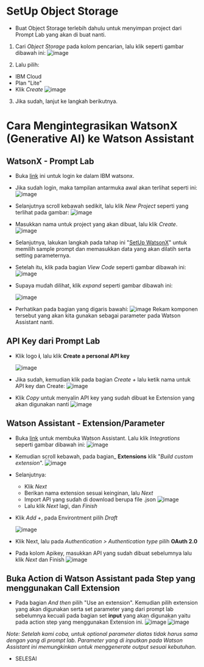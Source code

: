 # SetUp Object Storage
* Buat Object Storage terlebih dahulu untuk menyimpan project dari Prompt Lab yang akan di buat nanti.
1. Cari _Object Storage_ pada kolom pencarian, lalu klik seperti gambar dibawah ini:
   ![image](https://github.com/mslthn/Pembuatan-ViTu-Chatbot-dengan-Generative-AI-WatsonX-dan-Watson-Assistant/assets/145754405/c936c2de-51ac-4ce6-b873-a644af31a51b)

2. Lalu pilih:
  * IBM Cloud
  * Plan "Lite"
  * Klik _Create_
    ![image](https://github.com/mslthn/Pembuatan-ViTu-Chatbot-dengan-Generative-AI-WatsonX-dan-Watson-Assistant/assets/145754405/aa3c8e15-cb67-4f40-95fd-f67140393339)

3. Jika sudah, lanjut ke langkah berikutnya.



# Cara Mengintegrasikan WatsonX (Generative AI) ke Watson Assistant

## WatsonX - Prompt Lab
* Buka [link](https://dataplatform.cloud.ibm.com/wx/home?context=wx) ini untuk login ke dalam IBM watsonx.
* Jika sudah login, maka tampilan antarmuka awal akan terlihat seperti ini:
  ![image](https://github.com/mslthn/Pembuatan-ViTu-Chatbot-dengan-Generative-AI-WatsonX-dan-Watson-Assistant/assets/145754405/863fc79d-ccc8-401d-86fa-879d12795c98)

* Selanjutnya scroll kebawah sedikit, lalu klik _New Project_ seperti yang terlihat pada gambar:
  ![image](https://github.com/mslthn/Pembuatan-ViTu-Chatbot-dengan-Generative-AI-WatsonX-dan-Watson-Assistant/assets/145754405/70debf61-ade0-41ea-9a87-4d6b7b238c5a)

* Masukkan nama untuk project yang akan dibuat, lalu klik _Create_.
  ![image](https://github.com/mslthn/Pembuatan-ViTu-Chatbot-dengan-Generative-AI-WatsonX-dan-Watson-Assistant/assets/145754405/af28571c-7c95-4eba-af44-d98329e5b1c1)

* Selanjutnya, lakukan langkah pada tahap ini
  "[SetUp WatsonX](https://github.com/mslthn/Pembuatan-ViTu-Chatbot-dengan-Generative-AI-WatsonX-dan-Watson-Assistant/blob/main/Pembuatan%20ViTU%20Chatbot%20dengan%20Generative%20AI%20WatsonX%20dan%20Watson%20Assistant/2.%20Set%20Up%20WatsonX.md#setup-watsonx)" untuk memilih sample prompt dan memasukkan data yang akan dilatih serta setting parameternya.

* Setelah itu, klik pada bagian _View Code_ seperti gambar dibawah ini:
  ![image](https://github.com/mslthn/Pembuatan-ViTu-Chatbot-dengan-Generative-AI-WatsonX-dan-Watson-Assistant/assets/145754405/4e2e347b-3cf9-4fe7-89fd-9b78688109b0)

* Supaya mudah dilihat, klik _expand_ seperti gambar dibawah ini:

  ![image](https://github.com/mslthn/Pembuatan-ViTu-Chatbot-dengan-Generative-AI-WatsonX-dan-Watson-Assistant/assets/145754405/b569fec8-4518-4c2c-ad42-77bc6f878095)

* Perhatikan pada bagian yang digaris bawahi:
  ![image](https://github.com/mslthn/Pembuatan-ViTu-Chatbot-dengan-Generative-AI-WatsonX-dan-Watson-Assistant/assets/145754405/c8bd771d-7154-4bf5-be5e-7a6e98950696)
  Rekam komponen tersebut yang akan kita gunakan sebagai parameter pada Watson Assistant nanti.

## API Key dari Prompt Lab

* Klik logo **i**, lalu klik **Create a personal API key**

  ![image](https://github.com/mslthn/Pembuatan-ViTu-Chatbot-dengan-Generative-AI-WatsonX-dan-Watson-Assistant/assets/145754405/572d3542-9aaf-4fd2-8765-6f1c0f53944b)

* Jika sudah, kemudian klik pada bagian _Create +_ lalu ketik nama untuk API key dan Create:
  ![image](https://github.com/mslthn/Pembuatan-ViTu-Chatbot-dengan-Generative-AI-WatsonX-dan-Watson-Assistant/assets/145754405/da09203e-0cef-4ab5-8291-2f07ef7917ee)

* Klik _Copy_ untuk menyalin API key yang sudah dibuat ke Extension yang akan digunakan nanti
  ![image](https://github.com/mslthn/Pembuatan-ViTu-Chatbot-dengan-Generative-AI-WatsonX-dan-Watson-Assistant/assets/145754405/5036be2d-6496-40f1-a211-b2473436e8d3)



## Watson Assistant - Extension/Parameter

* Buka [link](https://us-south.assistant.watson.cloud.ibm.com/crn%3Av1%3Abluemix%3Apublic%3Aconversation%3Aus-south%3Aa%2F871161eea5444d4db95bf9b8f2253fb5%3A8ae1e20e-307a-420d-88d1-185f1ad7a790%3A%3A/assistants/85c79987-0e8d-4709-b45f-e7b80d2bbe69/home) untuk membuka Watson Assistant. Lalu klik _Integrations_ seperti gambar dibawah ini:
  ![image](https://github.com/mslthn/Pembuatan-ViTu-Chatbot-dengan-Generative-AI-WatsonX-dan-Watson-Assistant/assets/145754405/4bbd9db3-d092-4be0-9ede-eabb714aa601)

* Kemudian scroll kebawah, pada bagian_ **Extensions** klik "_Build custom extension_".
  ![image](https://github.com/mslthn/Pembuatan-ViTu-Chatbot-dengan-Generative-AI-WatsonX-dan-Watson-Assistant/assets/145754405/1420ff87-afdc-43df-b18a-257f69b18064)

* Selanjutnya:
  - Klik _Next_
  - Berikan nama extension sesuai keinginan, lalu _Next_
  - Import API yang sudah di download berupa file .json
    ![image](https://github.com/mslthn/Pembuatan-ViTu-Chatbot-dengan-Generative-AI-WatsonX-dan-Watson-Assistant/assets/145754405/035f84c6-84fc-4d09-bb98-3cd50e6f757b)
  - Lalu klik _Next_ lagi, dan _Finish_

 * Klik _Add +_, pada Environtment pilih _Draft_

   ![image](https://github.com/mslthn/Pembuatan-ViTu-Chatbot-dengan-Generative-AI-WatsonX-dan-Watson-Assistant/assets/145754405/c0db42d9-ad95-4339-b197-e8744496f542)

* Klik Next, lalu pada _Authentication > Authentication type_ pilih **OAuth 2.0**
* Pada kolom Apikey, masukkan API yang sudah dibuat sebelumnya lalu klik _Next_ dan Finish
  ![image](https://github.com/mslthn/Pembuatan-ViTu-Chatbot-dengan-Generative-AI-WatsonX-dan-Watson-Assistant/assets/145754405/e67096e6-82ba-47a2-bd5e-9e1347954c05)

## Buka Action di Watson Assistant pada Step yang menggunakan Call Extension
* Pada bagian _And then_ pilih "Use an extension". Kemudian pilih extension yang akan digunakan serta set parameter yang dari prompt lab sebelumnya kecuali pada bagian set **input** yang akan digunakan yaitu pada action step yang menggunakan Extension ini.
  ![image](https://github.com/mslthn/Pembuatan-ViTu-Chatbot-dengan-Generative-AI-WatsonX-dan-Watson-Assistant/assets/145754405/08cd6149-fc05-4c4a-99db-1515f1d4721b)
  ![image](https://github.com/mslthn/Pembuatan-ViTu-Chatbot-dengan-Generative-AI-WatsonX-dan-Watson-Assistant/assets/145754405/408f6615-7fe7-48f1-ab8d-06a34dfb0a19)

_Note: Setelah kami coba, untuk optional parameter diatas tidak harus sama dengan yang di prompt lab. Parameter yang di inputkan pada Watson Assistant ini memungkinkan untuk menggenerate output sesuai kebutuhan._

* SELESAI
